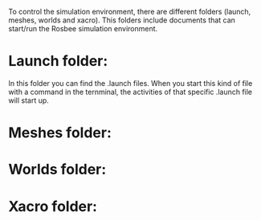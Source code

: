 To control the simulation environment, there are different folders (launch, meshes, worlds and xacro). This folders include documents that can start/run the Rosbee simulation environment. 

# Launch folder:
In this folder you can find the .launch files. When you start this kind of file with a command in the ternminal, the activities of that specific .launch file will start up. 

# Meshes folder:


# Worlds folder:


# Xacro folder:

